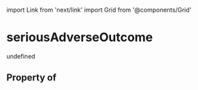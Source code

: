 import Link from 'next/link'
import Grid from '@components/Grid'

# seriousAdverseOutcome

undefined

## Property of



